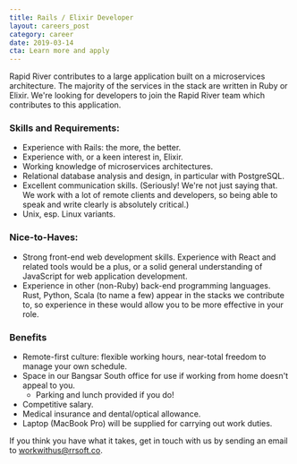 ```yaml
---
title: Rails / Elixir Developer
layout: careers_post
category: career
date: 2019-03-14
cta: Learn more and apply
---
```


Rapid River contributes to a large application built on a microservices architecture. The majority of the services in the stack are written in Ruby or Elixir. We're looking for developers to join the Rapid River team which contributes to this application.

### Skills and Requirements:

- Experience with Rails: the more, the better.
- Experience with, or a keen interest in, Elixir.
- Working knowledge of microservices architectures.
- Relational database analysis and design, in particular with PostgreSQL.
- Excellent communication skills. (Seriously! We're not just saying that. We work with a lot of remote clients and developers, so being able to speak and write clearly is absolutely critical.)
- Unix, esp. Linux variants.

### Nice-to-Haves:

- Strong front-end web development skills. Experience with React and related tools would be a plus, or a solid general understanding of JavaScript for web application development.
- Experience in other (non-Ruby) back-end programming languages. Rust, Python, Scala (to name a few) appear in the stacks we contribute to, so experience in these would allow you to be more effective in your role.

### Benefits

- Remote-first culture: flexible working hours, near-total freedom to manage your own schedule.
- Space in our Bangsar South office for use if working from home doesn't appeal to you.
  - Parking and lunch provided if you do!
- Competitive salary.
- Medical insurance and dental/optical allowance.
- Laptop (MacBook Pro) will be supplied for carrying out work duties.

If you think you have what it takes, get in touch with us by sending an email to [workwithus@rrsoft.co](mailto:workwithus@rrsoft.co).

